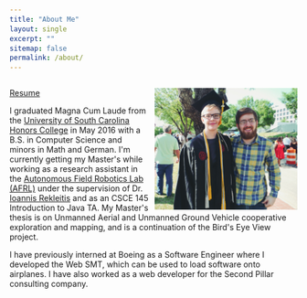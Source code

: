```yaml
---
title: "About Me"
layout: single
excerpt: ""
sitemap: false
permalink: /about/
---
```


<div id="be-a-good-pic" style="overflow: auto;">

<p>
<img style="float: right; padding-left: 10px;" src="../images/shannon-photo-3.jpg" width="250px">

<p><a href="../files/resume1.pdf">Resume</a></p>
I graduated Magna Cum Laude from the <a href="http://schc.sc.edu/">University of South Carolina Honors College</a> in May 2016 with 
a B.S. in Computer Science and minors in Math and German. I'm currently 
getting my Master's while working as a research assistant in the 
<a href="http://afrl.cse.sc.edu/afrl/home/">Autonomous 
Field Robotics Lab (AFRL)</a> under the supervision of Dr. <a href="https://cse.sc.edu/~yiannisr/">Ioannis Rekleitis</a> and as an CSCE 145 Introduction to Java TA. 
My Master's thesis is on Unmanned Aerial and Unmanned Ground Vehicle cooperative exploration and mapping, and is a continuation of the Bird's Eye View project.</p>



<p>I have previously interned at Boeing as a Software Engineer where I developed the Web SMT, which can be used to load software onto airplanes. I have also worked as a web developer for the Second Pillar consulting company.</p>
</div>